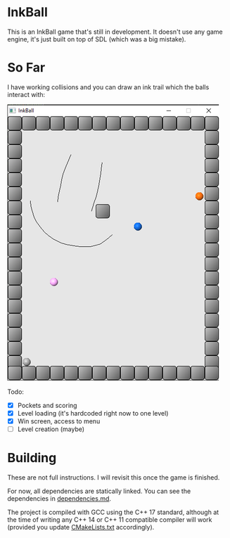 # InkBall

This is an InkBall game that's still in development. It doesn't use any game engine, it's just built on top of SDL (which was a big mistake).

# So Far

I have working collisions and you can draw an ink trail which the balls interact with:

![Sample Image](https://raw.githubusercontent.com/bclehmann/InkBall/master/demo/smiley.png)

Todo:
- [x] Pockets and scoring
- [x] Level loading (it's hardcoded right now to one level)
- [x] Win screen, access to menu
- [ ] Level creation (maybe)

# Building

These are not full instructions. I will revisit this once the game is finished.

For now, all dependencies are statically linked. You can see the dependencies in [dependencies.md](https://github.com/bclehmann/InkBall/blob/master/dependencies.md).

The project is compiled with GCC using the C++ 17 standard, although at the time of writing any C++ 14 or C++ 11 compatible compiler will work (provided you update [CMakeLists.txt](https://github.com/bclehmann/InkBall/blob/master/CMakeLists.txt) accordingly).
